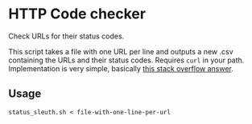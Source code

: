 # HTTP Code checker

Check URLs for their status codes.

This script takes a file with one URL per line and outputs a new .csv containing the URLs and their status codes. Requires `curl` in your path. Implementation is very simple, basically [this stack overflow answer](http://stackoverflow.com/questions/6136022/script-to-get-the-http-status-code-of-a-list-of-urls).

## Usage

    status_sleuth.sh < file-with-one-line-per-url

